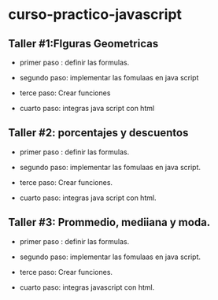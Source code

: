 # curso-practico-javascript


## Taller #1:FIguras Geometricas

- primer paso : definir las formulas.

- segundo paso: implementar las fomulaas en java script 

- terce paso: Crear funciones 

- cuarto paso: integras java script con html

## Taller #2: porcentajes y descuentos

- primer paso : definir las formulas.

- segundo paso: implementar las fomulaas en java script.

- terce paso: Crear funciones.

- cuarto paso: integras java script con html.

## Taller #3: Prommedio, mediiana y moda.

- primer paso : definir las formulas.

- segundo paso: implementar las fomulaas en java script.

- terce paso: Crear funciones.

- cuarto paso: integras javascript con html.





